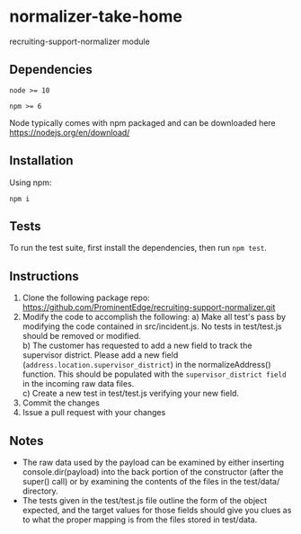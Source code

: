 # normalizer-take-home

recruiting-support-normalizer module

## Dependencies
`node >= 10`

`npm >= 6`

Node typically comes with npm packaged and can be downloaded here https://nodejs.org/en/download/


## Installation
Using npm:
```
npm i 
```

## Tests
To run the test suite, first install the dependencies, then run `npm test`.

## Instructions

1.  Clone the following package repo: https://github.com/ProminentEdge/recruiting-support-normalizer.git 
2.  Modify the code to accomplish the following:
   a) Make all test's pass by modifying the code contained in src/incident.js.  No tests in test/test.js should be removed or modified.    
   b) The customer has requested to add a new field to track the supervisor district.  Please add a new field (`address.location.supervisor_district`) in the normalizeAddress() function.  This should be populated with the `supervisor_district field` in the incoming raw data files.  
   c) Create a new test in test/test.js verifying your new field.  
3. Commit the changes
4.  Issue a pull request with your changes

## Notes
- The raw data used by the payload can be examined by either inserting console.dir(payload) into the back portion of the constructor (after the super() call) or by examining the contents of the files in the test/data/ directory.
- The tests given in the test/test.js file outline the form of the object expected, and the target values for those fields should give you clues as to what the proper mapping is from the files stored in test/data.
